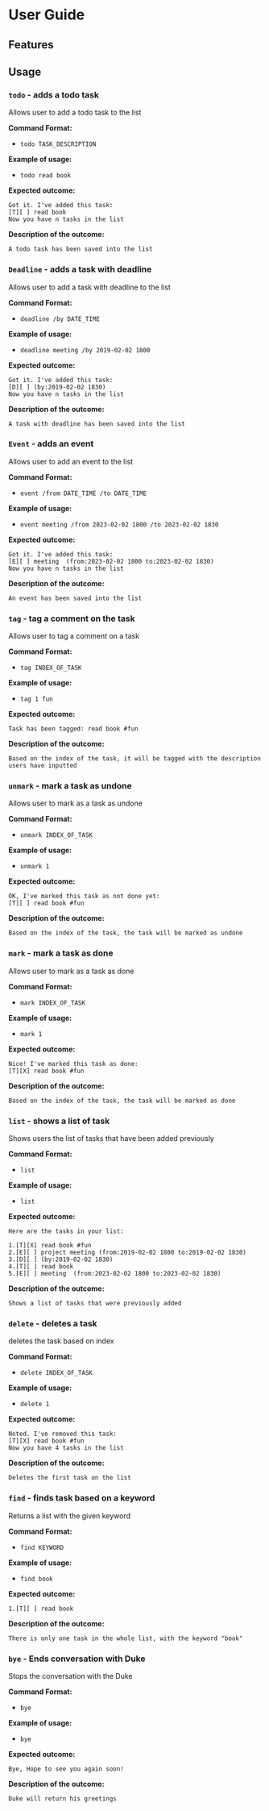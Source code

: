 # User Guide

## Features 

## Usage

###  `todo` - adds a todo task
Allows user to add a todo task to the list

**Command Format:**

- `todo TASK_DESCRIPTION`

**Example of usage:** 

- `todo read book`

**Expected outcome:**
```
Got it. I've added this task:
[T][ ] read book
Now you have n tasks in the list
```

**Description of the outcome:**

```
A todo task has been saved into the list
```

### `Deadline` - adds a task with deadline
Allows user to add a task with deadline to the list

**Command Format:**

- `deadline /by DATE_TIME`

**Example of usage:**

- `deadline meeting /by 2019-02-02 1800`

**Expected outcome:**
```
Got it. I've added this task:
[D][ ] (by:2019-02-02 1830)
Now you have n tasks in the list
```

**Description of the outcome:**

```
A task with deadline has been saved into the list
```

### `Event` - adds an event
Allows user to add an event to the list

**Command Format:**

- `event /from DATE_TIME /to DATE_TIME`

**Example of usage:**

- `event meeting /from 2023-02-02 1800 /to 2023-02-02 1830`

**Expected outcome:**
```
Got it. I've added this task:
[E][ ] meeting  (from:2023-02-02 1800 to:2023-02-02 1830)
Now you have n tasks in the list
```

**Description of the outcome:**

```
An event has been saved into the list
```

### `tag` - tag a comment on the task
Allows user to tag a comment on a task

**Command Format:**

- `tag INDEX_OF_TASK`

**Example of usage:**

- `tag 1 fun`

**Expected outcome:**
```
Task has been tagged: read book #fun
```

**Description of the outcome:**

```
Based on the index of the task, it will be tagged with the description users have inputted
```

### `unmark` - mark a task as undone
Allows user to mark as a task as undone

**Command Format:**

- `unmark INDEX_OF_TASK`


**Example of usage:**

- `unmark 1`

**Expected outcome:**
```
OK, I've marked this task as not done yet:
[T][ ] read book #fun
```

**Description of the outcome:**

```
Based on the index of the task, the task will be marked as undone
```

### `mark` - mark a task as done
Allows user to mark as a task as done

**Command Format:**

- `mark INDEX_OF_TASK`

**Example of usage:**

- `mark 1`

**Expected outcome:**
```
Nice! I've marked this task as done:
[T][X] read book #fun
```

**Description of the outcome:**

```
Based on the index of the task, the task will be marked as done
```

### `list` - shows a list of task
Shows users the list of tasks that have been added previously

**Command Format:**

- `list`

**Example of usage:**

- `list`

**Expected outcome:**
```
Here are the tasks in your list:

1.[T][X] read book #fun
2.[E][ ] project meeting (from:2019-02-02 1800 to:2019-02-02 1830)
3.[D][ ] (by:2019-02-02 1830)
4.[T][ ] read book
5.[E][ ] meeting  (from:2023-02-02 1800 to:2023-02-02 1830)
```

**Description of the outcome:**

```
Shows a list of tasks that were previously added
```

### `delete` - deletes a task
deletes the task based on index

**Command Format:**

- `delete INDEX_OF_TASK`

**Example of usage:**

- `delete 1`

**Expected outcome:**
```
Noted. I've removed this task: 
[T][X] read book #fun
Now you have 4 tasks in the list
```

**Description of the outcome:**

```
Deletes the first task on the list
```

### `find` - finds task based on a keyword
Returns a list with the given keyword

**Command Format:**

- `find KEYWORD`

**Example of usage:**

- `find book`

**Expected outcome:**
```
1.[T][ ] read book
```

**Description of the outcome:**

```
There is only one task in the whole list, with the keyword "book"
```

### `bye` - Ends conversation with Duke
Stops the conversation with the Duke

**Command Format:**

- `bye`

**Example of usage:**

- `bye`

**Expected outcome:**
```
Bye, Hope to see you again soon!
```

**Description of the outcome:**

```
Duke will return his greetings
```